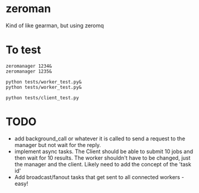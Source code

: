 zeroman
=======

Kind of like gearman, but using zeromq

To test
=======

    zeromanager 1234&
    zeromanager 1235&

    python tests/worker_test.py&
    python tests/worker_test.py&

    python tests/client_test.py

TODO
====

 * add background_call or whatever it is called to send a request to the manager
   but not wait for the reply.
 * implement async tasks.  The Client should be able to submit 10 jobs and then
   wait for 10 results. The worker shouldn't have to be changed, just the manager and the client.
   Likely need to add the concept of the 'task id'
 * Add broadcast/fanout tasks that get sent to all connected workers - easy!
